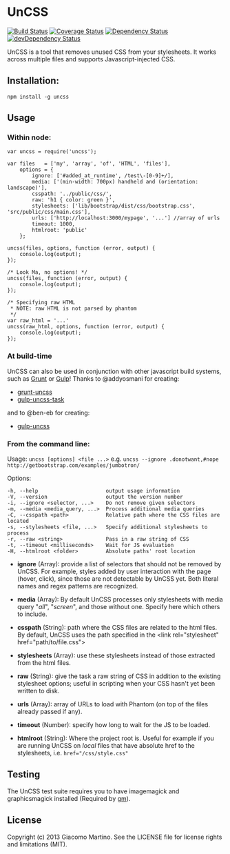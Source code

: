 # UnCSS #

[![Build Status](https://travis-ci.org/giakki/uncss.png)](https://travis-ci.org/giakki/uncss)
[![Coverage Status](https://coveralls.io/repos/giakki/uncss/badge.png?branch=master)](https://coveralls.io/r/giakki/uncss?branch=master)
[![Dependency Status](https://david-dm.org/giakki/uncss.png?theme=shields.io)](https://david-dm.org/giakki/uncss)
[![devDependency Status](https://david-dm.org/giakki/uncss/dev-status.png?theme=shields.io)](https://david-dm.org/giakki/uncss#info=devDependencies)

UnCSS is a tool that removes unused CSS from your stylesheets.
It works across multiple files and supports Javascript-injected CSS.

## Installation: ##

    npm install -g uncss

Usage
-----

### Within node: ###

    var uncss = require('uncss');

    var files   = ['my', 'array', 'of', 'HTML', 'files'],
        options = {
            ignore: ['#added_at_runtime', /test\-[0-9]+/],
            media: ['(min-width: 700px) handheld and (orientation: landscape)'],
            csspath: '../public/css/',
            raw: 'h1 { color: green }',
            stylesheets: ['lib/bootstrap/dist/css/bootstrap.css', 'src/public/css/main.css'],
            urls: ['http://localhost:3000/mypage', '...'] //array of urls
            timeout: 1000,
            htmlroot: 'public'
        };

    uncss(files, options, function (error, output) {
        console.log(output);
    });

    /* Look Ma, no options! */
    uncss(files, function (error, output) {
        console.log(output);
    });

    /* Specifying raw HTML
     * NOTE: raw HTML is not parsed by phantom
     */
    var raw_html = '...'
    uncss(raw_html, options, function (error, output) {
        console.log(output);
    });

### At build-time ###
UnCSS can also be used in conjunction with other javascript build systems, such as [Grunt](https://github.com/gruntjs/grunt) or [Gulp](https://github.com/gulpjs/gulp)!
Thanks to @addyosmani for creating:

- [grunt-uncss](https://github.com/addyosmani/grunt-uncss)
- [gulp-uncss-task](https://github.com/addyosmani/gulp-uncss-task)

and to @ben-eb for creating:

- [gulp-uncss](https://github.com/ben-eb/gulp-uncss)

### From the command line: ###

Usage: ```uncss [options] <file ...>```
e.g. ```uncss --ignore .donotwant,#nope http://getbootstrap.com/examples/jumbotron/```

  Options:

    -h, --help                      output usage information
    -V, --version                   output the version number
    -i, --ignore <selector, ...>    Do not remove given selectors
    -m, --media <media_query, ...>  Process additional media queries
    -C, --csspath <path>            Relative path where the CSS files are located
    -s, --stylesheets <file, ...>   Specify additional stylesheets to process
    -r, --raw <string>              Pass in a raw string of CSS
    -t, --timeout <milliseconds>    Wait for JS evaluation
    -H, --htmlroot <folder>         Absolute paths' root location

- __ignore__ (Array): provide a list of selectors that should not be removed by UnCSS. For example, styles added by user interaction with the page (hover, click), since those are not detectable by UnCSS yet. Both literal names and regex patterns are recognized.

- __media__ (Array): By default UnCSS processes only stylesheets with media query "_all_", "_screen_", and those without one. Specify here which others to include.

- __csspath__ (String): path where the CSS files are related to the html files. By default, UnCSS uses the path specified in the <link rel="stylesheet" href="path/to/file.css"\>

- __stylesheets__ (Array): use these stylesheets instead of those extracted from the html files.

- __raw__ (String): give the task a raw string of CSS in addition to the existing stylesheet options; useful in scripting when your CSS hasn't yet been written to disk.

- __urls__ (Array): array of URLs to load with Phantom (on top of the files already passed if any).

- __timeout__ (Number): specify how long to wait for the JS to be loaded.

- __htmlroot__ (String): Where the project root is. Useful for example if you are running UnCSS on _local_ files that have absolute href to the stylesheets, i.e. ```href="/css/style.css"```

## Testing ##
The UnCSS test suite requires you to have imagemagick and graphicsmagick installed (Required by [gm](https://github.com/aheckmann/gm/)).

## License ##
Copyright (c) 2013 Giacomo Martino. See the LICENSE file for license rights and limitations (MIT).

